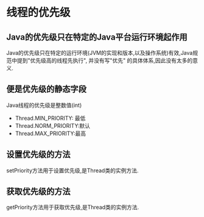 # 线程的优先级

## Java的优先级只在特定的Java平台运行环境起作用

Java的优先级只在特定的运行环境(JVM的实现和版本,以及操作系统)有效,Java规范中提到"优先级高的线程先执行", 并没有写"优先"
的具体体系,因此没有太多的意义.

## 便是优先级的静态字段

Java线程的优先级是整数值(int)

- Thread.MIN_PRIORITY: 最低
- Thread.NORM_PRIORITY:默认
- Thread.MAX_PRIORITY:最高

## 设置优先级的方法

setPriority方法用于设置优先级,是Thread类的实例方法.

## 获取优先级的方法

getPriority方法用于获取优先级,是Thread类的实例方法.